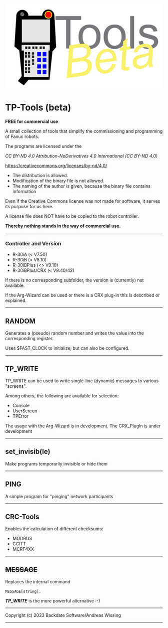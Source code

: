 ![TP Tools](./tp-tools.png)

# TP-Tools (beta)
**FREE for commercial use**


A small collection of tools that simplify the commissioning and programming of Fanuc robots.

The programs are licensed under the

*CC BY-ND 4.0 Attribution-NoDerivatives 4.0 International (CC BY-ND 4.0)*


https://creativecommons.org/licenses/by-nd/4.0/

- The distribution is allowed.
- Modification of the binary file is not allowed.
- The naming of the author is given, because the binary file contains information

Even if the Creative Commons license was not made for software, it serves its purpose for us here.

A license file does NOT have to be copied to the robot controller.

**Thereby nothing stands in the way of commercial use.**

---
### Controller and Version

- R-30iA (< V7.50)
- R-30iB (< V8.10)
- R-30iBPlus (<> V9.10)
- R-30iBPlus/CRX (< V9.40/42)

If there is no corresponding subfolder, the version is (currently) not available.

If the Arg-Wizard can be used or there is a CRX plug-in this is described or explained.

---


## RANDOM


Generates a (pseudo) random number and writes the value into the corresponding register.

Uses $FAST_CLOCK to initialize, but can also be configured.

---

## TP_WRITE


TP_WRITE can be used to write single-line (dynamic) messages to various "screens".

Among others, the following are available for selection:

  - Console
  - UserScreen
  - TPError

The usage with the Arg-Wizard is in development.
The CRX_PlugIn is under development

---



## set_invisib(le)


Make programs temporarily invisible or hide them
  
 ---

## PING


A simple program for "pinging" network participants


---


## CRC-Tools


Enables the calculation of different checksums:
  
  - MODBUS
  - CCITT
  - MCRF4XX

---

## ~~MESSAGE~~


Replaces the internal command

    MESSAGE[string].


***TP_WRITE*** is the more powerful alternative :-)

---

Copyright (c) 2023 Backdate Software/Andreas Wissing

---

